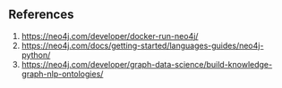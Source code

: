 ## References
1. https://neo4j.com/developer/docker-run-neo4j/
2. https://neo4j.com/docs/getting-started/languages-guides/neo4j-python/
3. https://neo4j.com/developer/graph-data-science/build-knowledge-graph-nlp-ontologies/
